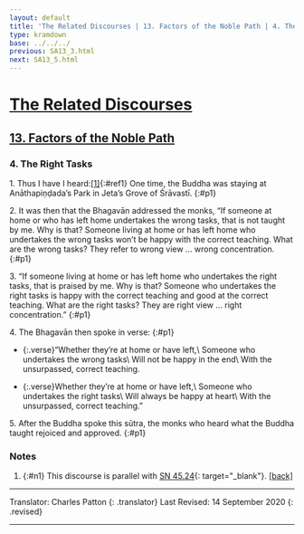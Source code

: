 ```yaml
---
layout: default
title: 'The Related Discourses | 13. Factors of the Noble Path | 4. The Correct Task'
type: kramdown
base: ../../../
previous: SA13_3.html
next: SA13_5.html
---
```


# [The Related Discourses](../index.html)
## [13. Factors of the Noble Path](index.html)
### 4. The Right Tasks

1\. Thus I have I heard:[\[1\]](#n1){:#ref1} One time, the Buddha was staying at Anāthapiṇḍada’s Park in Jeta’s Grove of Śrāvastī.
{:#p1}

2\. It was then that the Bhagavān addressed the monks, “If someone at home or who has left home undertakes the wrong tasks, that is not taught by me. Why is that? Someone living at home or has left home who undertakes the wrong tasks won’t be happy with the correct teaching. What are the wrong tasks? They refer to wrong view … wrong concentration.
{:#p1}

3\. “If someone living at home or has left home who undertakes the right tasks, that is praised by me. Why is that? Someone who undertakes the right tasks is happy with the correct teaching and good at the correct teaching. What are the right tasks? They are right view … right concentration.”
{:#p1}

4\. The Bhagavān then spoke in verse:
{:#p1}

* {:.verse}“Whether they’re at home or have left,\\
Someone who undertakes the wrong tasks\\
Will not be happy in the end\\
With the unsurpassed, correct teaching.

* {:.verse}Whether they’re at home or have left,\\
Someone who undertakes the right tasks\\
Will always be happy at heart\\
With the unsurpassed, correct teaching.”

5\. After the Buddha spoke this sūtra, the monks who heard what the Buddha taught rejoiced and approved.
{:#p1}

### Notes
1. {:#n1} This discourse is parallel with [SN 45.24](https://suttacentral.net/sn45.55){: target="_blank"}. [\[back\]](#ref1)

---

Translator: Charles Patton
{: .translator}
Last Revised: 14 September 2020
{: .revised}

---